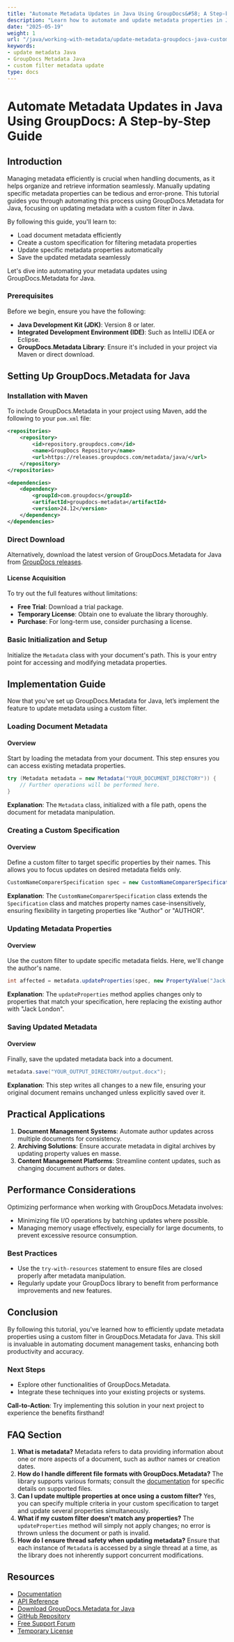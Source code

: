 ```yaml
---
title: "Automate Metadata Updates in Java Using GroupDocs&#58; A Step-by-Step Guide"
description: "Learn how to automate and update metadata properties in Java using GroupDocs.Metadata. Perfect for streamlining document management workflows."
date: "2025-05-19"
weight: 1
url: "/java/working-with-metadata/update-metadata-groupdocs-java-custom-filter/"
keywords:
- update metadata Java
- GroupDocs Metadata Java
- custom filter metadata update
type: docs
---
```

# Automate Metadata Updates in Java Using GroupDocs: A Step-by-Step Guide

## Introduction
Managing metadata efficiently is crucial when handling documents, as it helps organize and retrieve information seamlessly. Manually updating specific metadata properties can be tedious and error-prone. This tutorial guides you through automating this process using GroupDocs.Metadata for Java, focusing on updating metadata with a custom filter in Java.

By following this guide, you'll learn to:
- Load document metadata efficiently
- Create a custom specification for filtering metadata properties
- Update specific metadata properties automatically
- Save the updated metadata seamlessly

Let's dive into automating your metadata updates using GroupDocs.Metadata for Java. 

### Prerequisites
Before we begin, ensure you have the following:
- **Java Development Kit (JDK)**: Version 8 or later.
- **Integrated Development Environment (IDE)**: Such as IntelliJ IDEA or Eclipse.
- **GroupDocs.Metadata Library**: Ensure it's included in your project via Maven or direct download.

## Setting Up GroupDocs.Metadata for Java

### Installation with Maven
To include GroupDocs.Metadata in your project using Maven, add the following to your `pom.xml` file:
```xml
<repositories>
    <repository>
        <id>repository.groupdocs.com</id>
        <name>GroupDocs Repository</name>
        <url>https://releases.groupdocs.com/metadata/java/</url>
    </repository>
</repositories>

<dependencies>
    <dependency>
        <groupId>com.groupdocs</groupId>
        <artifactId>groupdocs-metadata</artifactId>
        <version>24.12</version>
    </dependency>
</dependencies>
```
### Direct Download
Alternatively, download the latest version of GroupDocs.Metadata for Java from [GroupDocs releases](https://releases.groupdocs.com/metadata/java/).

#### License Acquisition
To try out the full features without limitations:
- **Free Trial**: Download a trial package.
- **Temporary License**: Obtain one to evaluate the library thoroughly.
- **Purchase**: For long-term use, consider purchasing a license.

### Basic Initialization and Setup
Initialize the `Metadata` class with your document's path. This is your entry point for accessing and modifying metadata properties.

## Implementation Guide
Now that you've set up GroupDocs.Metadata for Java, let’s implement the feature to update metadata using a custom filter.

### Loading Document Metadata
#### Overview
Start by loading the metadata from your document. This step ensures you can access existing metadata properties.
```java
try (Metadata metadata = new Metadata("YOUR_DOCUMENT_DIRECTORY")) {
    // Further operations will be performed here.
}
```
**Explanation**: The `Metadata` class, initialized with a file path, opens the document for metadata manipulation.

### Creating a Custom Specification
#### Overview
Define a custom filter to target specific properties by their names. This allows you to focus updates on desired metadata fields only.
```java
CustomNameComparerSpecification spec = new CustomNameComparerSpecification("author");
```
**Explanation**: The `CustomNameComparerSpecification` class extends the `Specification` class and matches property names case-insensitively, ensuring flexibility in targeting properties like "Author" or "AUTHOR".

### Updating Metadata Properties
#### Overview
Use the custom filter to update specific metadata fields. Here, we'll change the author's name.
```java
int affected = metadata.updateProperties(spec, new PropertyValue("Jack London"));
```
**Explanation**: The `updateProperties` method applies changes only to properties that match your specification, here replacing the existing author with "Jack London".

### Saving Updated Metadata
#### Overview
Finally, save the updated metadata back into a document.
```java
metadata.save("YOUR_OUTPUT_DIRECTORY/output.docx");
```
**Explanation**: This step writes all changes to a new file, ensuring your original document remains unchanged unless explicitly saved over it.

## Practical Applications
1. **Document Management Systems**: Automate author updates across multiple documents for consistency.
2. **Archiving Solutions**: Ensure accurate metadata in digital archives by updating property values en masse.
3. **Content Management Platforms**: Streamline content updates, such as changing document authors or dates.

## Performance Considerations
Optimizing performance when working with GroupDocs.Metadata involves:
- Minimizing file I/O operations by batching updates where possible.
- Managing memory usage effectively, especially for large documents, to prevent excessive resource consumption.

### Best Practices
- Use the `try-with-resources` statement to ensure files are closed properly after metadata manipulation.
- Regularly update your GroupDocs library to benefit from performance improvements and new features.

## Conclusion
By following this tutorial, you've learned how to efficiently update metadata properties using a custom filter in GroupDocs.Metadata for Java. This skill is invaluable in automating document management tasks, enhancing both productivity and accuracy.

### Next Steps
- Explore other functionalities of GroupDocs.Metadata.
- Integrate these techniques into your existing projects or systems.

**Call-to-Action**: Try implementing this solution in your next project to experience the benefits firsthand!

## FAQ Section
1. **What is metadata?**
   Metadata refers to data providing information about one or more aspects of a document, such as author names or creation dates.
2. **How do I handle different file formats with GroupDocs.Metadata?**
   The library supports various formats; consult the [documentation](https://docs.groupdocs.com/metadata/java/) for specific details on supported files.
3. **Can I update multiple properties at once using a custom filter?**
   Yes, you can specify multiple criteria in your custom specification to target and update several properties simultaneously.
4. **What if my custom filter doesn't match any properties?**
   The `updateProperties` method will simply not apply changes; no error is thrown unless the document or path is invalid.
5. **How do I ensure thread safety when updating metadata?**
   Ensure that each instance of `Metadata` is accessed by a single thread at a time, as the library does not inherently support concurrent modifications.

## Resources
- [Documentation](https://docs.groupdocs.com/metadata/java/)
- [API Reference](https://reference.groupdocs.com/metadata/java/)
- [Download GroupDocs.Metadata for Java](https://releases.groupdocs.com/metadata/java/)
- [GitHub Repository](https://github.com/groupdocs-metadata/GroupDocs.Metadata-for-Java)
- [Free Support Forum](https://forum.groupdocs.com/c/metadata/)
- [Temporary License](https://purchase.groupdocs.com/temporary-license/)
